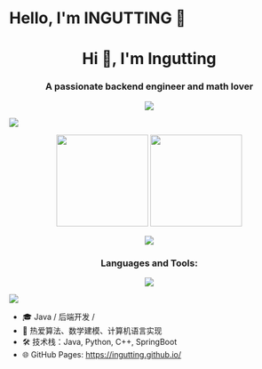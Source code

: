 

<!-- **INGUTTING/INGUTTING** is a ✨ _special_ ✨ repository because its `README.md` (this file) appears on your GitHub profile.
-->

# Hello, I'm INGUTTING 👋
<!-- 个人问候 -->
<h1 align="center">Hi 👋, I'm Ingutting</h1>
<h3 align="center">A passionate backend engineer and math lover</h3>

<!-- 打字机动态文字 -->
<p align="center">
  <img src="https://readme-typing-svg.herokuapp.com?size=24&color=58A6FF&lines=Backend+Engineer;Math+Enthusiast;Language+Learner;Open+Source+Lover" />
</p>

<!-- 波浪动画 -->
<img src="https://capsule-render.vercel.app/api?type=waving&color=0:58A6FF,100:FF7F50&height=100&section=header" />

<!-- GitHub 统计卡片 -->
<p align="center">
  <img src="https://github-readme-stats.vercel.app/api?username= INGUTTING&show_icons=true&theme=radical" height="165">
  <img src="https://github-readme-stats.vercel.app/api/top-langs/?username=INGUTTING&layout=compact&theme=radical" height="165">
</p>

<!-- GitHub 活跃度图 -->
<p align="center">
  <img src="https://github-readme-activity-graph.vercel.app/graph?username=INGUTTING&theme=react-dark" />
</p>

<!-- 技能图标 -->
<h3 align="center">Languages and Tools:</h3>
<p align="center">
  <img src="https://skillicons.dev/icons?i=python,java,cpp,matlab,latex,git,github,docker,linux,mysql,html,css,js&theme=dark" />
</p>

<!-- 页脚波浪 -->
<img src="https://capsule-render.vercel.app/api?type=waving&color=0:FF7F50,100:58A6FF&height=100&section=footer" />

- 🎓 Java / 后端开发 / 
- 📘 热爱算法、数学建模、计算机语言实现
- 🛠 技术栈：Java, Python, C++, SpringBoot
- 🌐 GitHub Pages: https://ingutting.github.io/

